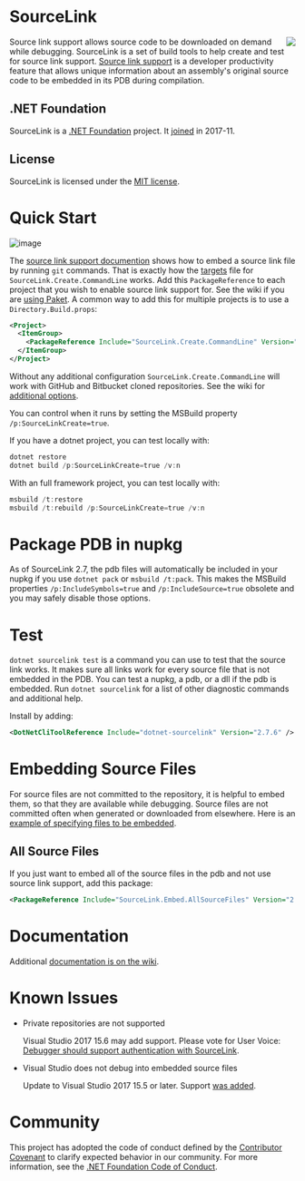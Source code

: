 
# SourceLink
<img src="https://ctaggart.github.io/SourceLink/SourceLink128.jpg" align="right">

Source link support allows source code to be downloaded on demand while debugging. SourceLink is a set of build tools to help create and test for source link support. [Source link support](https://github.com/dotnet/core/blob/master/Documentation/diagnostics/source_link.md) is a developer productivity feature that allows unique information about an assembly's original source code to be embedded in its PDB during compilation.

## .NET Foundation

SourceLink is a [.NET Foundation](http://www.dotnetfoundation.org/projects) project. It [joined](http://www.dotnetfoundation.org/blog/2017/11/16/welcome-dnn-nunit-ironpython-mvvmcross-sourcelink-ilmerge-and-humanizer-to-the-net-foundation) in 2017-11.

## License

SourceLink is licensed under the [MIT license](LICENSE).

# Quick Start

![image](https://cloud.githubusercontent.com/assets/80104/23337630/001cedb6-fbba-11e6-9c44-68f4c826470c.png)

The [source link support documention](https://github.com/dotnet/core/blob/master/Documentation/diagnostics/source_link.md) shows how to embed a source link file by running `git` commands. That is exactly how the [targets](SourceLink.Create.CommandLine/SourceLink.Create.CommandLine.targets) file for `SourceLink.Create.CommandLine` works. Add this `PackageReference` to each project that you wish to enable source link support for. See the wiki if you are [using Paket](https://github.com/ctaggart/SourceLink/wiki/Paket). A common way to add this for multiple projects is to use a `Directory.Build.props`:
``` xml
<Project>
  <ItemGroup>
    <PackageReference Include="SourceLink.Create.CommandLine" Version="2.7.6" PrivateAssets="All" /> 
  </ItemGroup>
</Project>
```

Without any additional configuration `SourceLink.Create.CommandLine` will work with GitHub and Bitbucket cloned repositories. See the wiki for [additional options](https://github.com/ctaggart/SourceLink/wiki#sourcelinkcreatecommandline).

You can control when it runs by setting the MSBuild property `/p:SourceLinkCreate=true`.

If you have a dotnet project, you can test locally with:
``` ps1
dotnet restore
dotnet build /p:SourceLinkCreate=true /v:n
```
With an full framework project, you can test locally with:
``` ps1
msbuild /t:restore
msbuild /t:rebuild /p:SourceLinkCreate=true /v:n
```

# Package PDB in nupkg
As of SourceLink 2.7, the pdb files will automatically be included in your nupkg if you use `dotnet pack` or `msbuild /t:pack`. This makes the MSBuild properties `/p:IncludeSymbols=true` and `/p:IncludeSource=true` obsolete and you may safely disable those options. 

# Test

`dotnet sourcelink test` is a command you can use to test that the source link works. It makes sure all links work for every source file that is not embedded in the PDB. You can test a nupkg, a pdb, or a dll if the pdb is embedded. Run `dotnet sourcelink` for a list of other diagnostic commands and additional help.

Install by adding:
``` xml
<DotNetCliToolReference Include="dotnet-sourcelink" Version="2.7.6" />
```

# Embedding Source Files

For source files are not committed to the repository, it is helpful to embed them, so that they are available while debugging. Source files are not committed often when generated or downloaded from elsewhere. Here is an [example of specifying files to be embedded](https://github.com/fsharp/FSharp.Compiler.Service/pull/842/files#diff-5ea2a1626f193409e8b1742db0e0c22fR669).

## All Source Files

If you just want to embed all of the source files in the pdb and not use source link support, add this package:
``` xml
<PackageReference Include="SourceLink.Embed.AllSourceFiles" Version="2.7.6" PrivateAssets="all" />
```

# Documentation
Additional [documentation is on the wiki](https://github.com/ctaggart/SourceLink/wiki).

# Known Issues

- Private repositories are not supported

  Visual Studio 2017 15.6 may add support. Please vote for User Voice: [Debugger should support authentication with SourceLink](https://visualstudio.uservoice.com/forums/121579-visual-studio-ide/suggestions/19107784-debugger-should-support-authentication-with-source).

- Visual Studio does not debug into embedded source files
  
  Update to Visual Studio 2017 15.5 or later. Support [was added](https://visualstudio.uservoice.com/forums/121579-visual-studio-ide/suggestions/19107733-debugger-should-support-c-compiler-embed-optio).

# Community
This project has adopted the code of conduct defined by the [Contributor Covenant](http://contributor-covenant.org/)
to clarify expected behavior in our community. For more information, see the [.NET Foundation Code of Conduct](http://www.dotnetfoundation.org/code-of-conduct).
